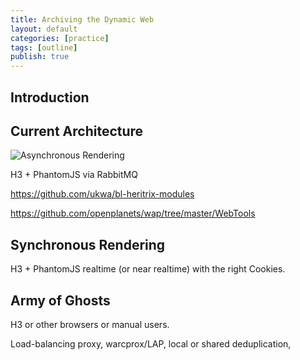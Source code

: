 ```yaml
---
title: Archiving the Dynamic Web
layout: default
categories: [practice]
tags: [outline]
publish: true
---
```


## Introduction ##



## Current Architecture ##

![Asynchronous Rendering](https://raw.github.com/anjackson/keeping-codes/gh-pages/practice/images/crawler-async.svg)

H3 + PhantomJS via RabbitMQ 

https://github.com/ukwa/bl-heritrix-modules

https://github.com/openplanets/wap/tree/master/WebTools


## Synchronous Rendering ##

H3 + PhantomJS realtime (or near realtime) with the right Cookies.


## Army of Ghosts ##

H3 or other browsers or manual users.

Load-balancing proxy, warcprox/LAP, local or shared deduplication,

